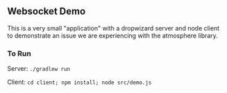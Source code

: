 ## Websocket Demo
This is a very small "application" with a dropwizard server and node client to demonstrate an issue we are experiencing with the atmosphere library.

### To Run
Server: `./gradlew run`

Client: `cd client; npm install; node src/demo.js`

